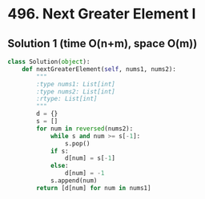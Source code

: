 # 496. Next Greater Element I

## Solution 1 (time O(n+m), space O(m))

```python
class Solution(object):
    def nextGreaterElement(self, nums1, nums2):
        """
        :type nums1: List[int]
        :type nums2: List[int]
        :rtype: List[int]
        """
        d = {}
        s = []
        for num in reversed(nums2):
            while s and num >= s[-1]:
                s.pop()
            if s:
                d[num] = s[-1]
            else:
                d[num] = -1
            s.append(num)
        return [d[num] for num in nums1]
```
